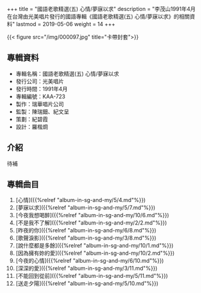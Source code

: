 +++
title = "國語老歌精選(五) 心情/夢寐以求"
description = "李茂山1991年4月在台灣由光美唱片發行的國語專輯《國語老歌精選(五) 心情/夢寐以求》的相關資料"
lastmod = 2019-05-06
weight = 14
+++

{{< figure src="/img/000097.jpg" title="卡帶封套">}}


## 專輯資料

* 專輯名稱：國語老歌精選(五) 心情/夢寐以求
* 發行公司：光美唱片
* 發行時間：1991年4月
* 專輯編號：KAA-723
* 製作：瑞華唱片公司
* 監製：陳瑞鈿、紀文呈
* 策劃：紀碧霞
* 設計：羅楷烱

## 介紹

待補

## 專輯曲目

1. [心情]({{%relref "album-in-sg-and-my/5/4.md"%}}) 
2. [夢寐以求]({{%relref "album-in-sg-and-my/5/7.md"%}}) 
3. [今夜我想喝醉]({{%relref "album-in-sg-and-my/10/6.md"%}}) 
4. [不是我不了解]({{%relref "album-in-sg-and-my/2/2.md"%}}) 
5. [昨夜的你]({{%relref "album-in-sg-and-my/6/8.md"%}}) 
6. [歌聲淚影]({{%relref "album-in-sg-and-my/3/8.md"%}}) 
7. [說什麼都是多餘]({{%relref "album-in-sg-and-my/10/1.md"%}}) 
8. [因為擁有妳的愛]({{%relref "album-in-sg-and-my/10/2.md"%}}) 
9. [今夜的心情]({{%relref "album-in-sg-and-my/6/10.md"%}}) 
10. [深深的愛]({{%relref "album-in-sg-and-my/3/11.md"%}}) 
11. [不能回到從前]({{%relref "album-in-sg-and-my/5/11.md"%}}) 
12. [送走夕陽]({{%relref "album-in-sg-and-my/5/10.md"%}}) 
<br/>
<br/>